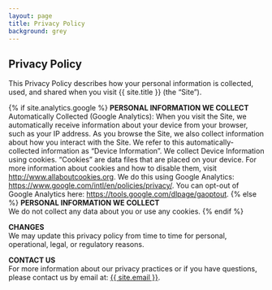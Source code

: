 ```yaml
---
layout: page
title: Privacy Policy
background: grey
---
```


<div class="col-lg-12 text-center">
	<h2 class="section-heading text-uppercase">Privacy Policy</h2>
</div>
This Privacy Policy describes how your personal information is collected, used, and shared when you visit {{ site.title }} (the “Site”).  
<br>

{% if site.analytics.google %}
**PERSONAL INFORMATION WE COLLECT**  
Automatically Collected (Google Analytics):
When you visit the Site, we automatically receive information about your device from your browser, such as your IP address. As you browse the Site, we also collect information about how you interact with the Site. We refer to this automatically-collected information as “Device Information”.
We collect Device Information using cookies. “Cookies” are data files that are placed on your device. For more information about cookies and how to disable them, visit http://www.allaboutcookies.org.
We do this using Google Analytics: <https://www.google.com/intl/en/policies/privacy/>.
You can opt-out of Google Analytics here: <https://tools.google.com/dlpage/gaoptout>.
{% else %}
**PERSONAL INFORMATION WE COLLECT**  
We do not collect any data about you or use any cookies.
{% endif %}

**CHANGES**  
We may update this privacy policy from time to time for personal, operational, legal, or regulatory reasons.

**CONTACT US**  
For more information about our privacy practices or if you have questions, please contact us by email at: <a href="mailto:{{ site.email }}">{{ site.email }}</a>.
